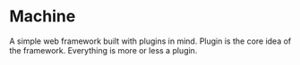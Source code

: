# Machine
A simple web framework built with plugins in mind.
Plugin is the core idea of the framework.
Everything is more or less a plugin.